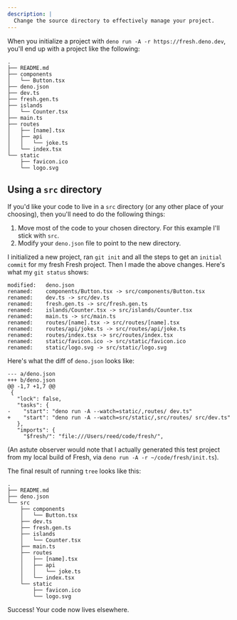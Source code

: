 ```yaml
---
description: |
  Change the source directory to effectively manage your project.
---
```


When you initialize a project with `deno run -A -r https://fresh.deno.dev`,
you'll end up with a project like the following:

```
.
├── README.md
├── components
│   └── Button.tsx
├── deno.json
├── dev.ts
├── fresh.gen.ts
├── islands
│   └── Counter.tsx
├── main.ts
├── routes
│   ├── [name].tsx
│   ├── api
│   │   └── joke.ts
│   └── index.tsx
└── static
    ├── favicon.ico
    └── logo.svg
```

## Using a `src` directory

If you'd like your code to live in a `src` directory (or any other place of your
choosing), then you'll need to do the following things:

1. Move most of the code to your chosen directory. For this example I'll stick
   with `src`.
2. Modify your `deno.json` file to point to the new directory.

I initialized a new project, ran `git init` and all the steps to get an
`initial commit` for my fresh Fresh project. Then I made the above changes.
Here's what my `git status` shows:

```
modified:   deno.json
renamed:    components/Button.tsx -> src/components/Button.tsx
renamed:    dev.ts -> src/dev.ts
renamed:    fresh.gen.ts -> src/fresh.gen.ts
renamed:    islands/Counter.tsx -> src/islands/Counter.tsx
renamed:    main.ts -> src/main.ts
renamed:    routes/[name].tsx -> src/routes/[name].tsx
renamed:    routes/api/joke.ts -> src/routes/api/joke.ts
renamed:    routes/index.tsx -> src/routes/index.tsx
renamed:    static/favicon.ico -> src/static/favicon.ico
renamed:    static/logo.svg -> src/static/logo.svg
```

Here's what the diff of `deno.json` looks like:

```
--- a/deno.json
+++ b/deno.json
@@ -1,7 +1,7 @@
 {
   "lock": false,
   "tasks": {
-    "start": "deno run -A --watch=static/,routes/ dev.ts"
+    "start": "deno run -A --watch=src/static/,src/routes/ src/dev.ts"
   },
   "imports": {
     "$fresh/": "file:///Users/reed/code/fresh/",
```

(An astute observer would note that I actually generated this test project from
my local build of Fresh, via `deno run -A -r ~/code/fresh/init.ts`).

The final result of running `tree` looks like this:

```
.
├── README.md
├── deno.json
└── src
    ├── components
    │   └── Button.tsx
    ├── dev.ts
    ├── fresh.gen.ts
    ├── islands
    │   └── Counter.tsx
    ├── main.ts
    ├── routes
    │   ├── [name].tsx
    │   ├── api
    │   │   └── joke.ts
    │   └── index.tsx
    └── static
        ├── favicon.ico
        └── logo.svg
```

Success! Your code now lives elsewhere.

